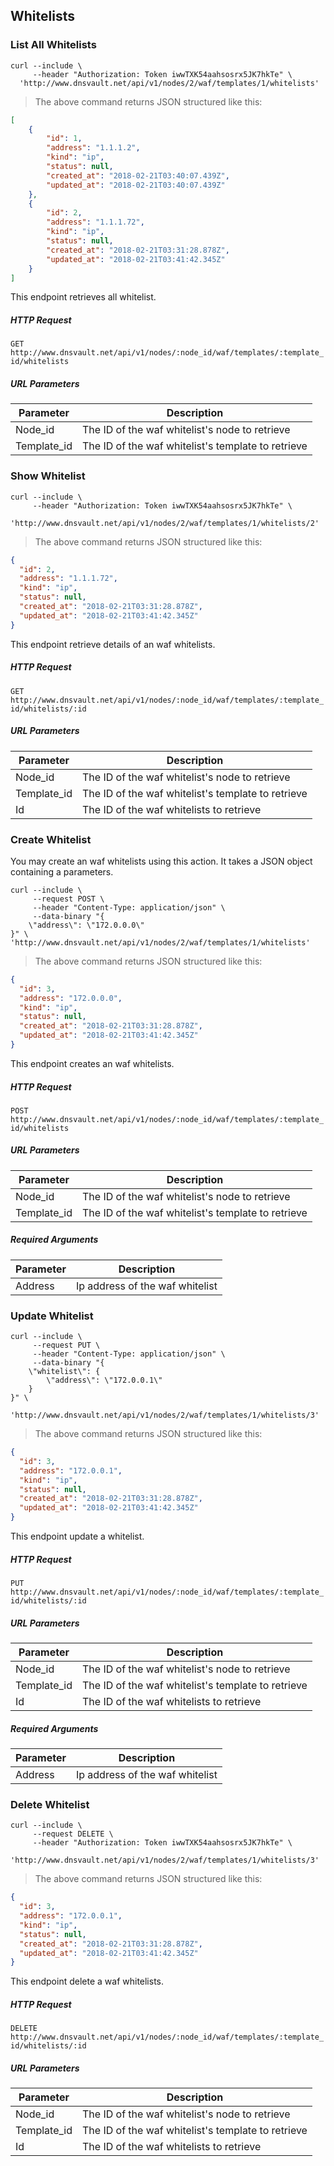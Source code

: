 ## Whitelists

### List All Whitelists


```shell
curl --include \
     --header "Authorization: Token iwwTXK54aahsosrx5JK7hkTe" \
  'http://www.dnsvault.net/api/v1/nodes/2/waf/templates/1/whitelists'
```

> The above command returns JSON structured like this:

```json
[
    {
        "id": 1,
        "address": "1.1.1.2",
        "kind": "ip",
        "status": null,
        "created_at": "2018-02-21T03:40:07.439Z",
        "updated_at": "2018-02-21T03:40:07.439Z"
    },
    {
        "id": 2,
        "address": "1.1.1.72",
        "kind": "ip",
        "status": null,
        "created_at": "2018-02-21T03:31:28.878Z",
        "updated_at": "2018-02-21T03:41:42.345Z"
    }
]
```

This endpoint retrieves all whitelist.

##### HTTP Request

`GET http://www.dnsvault.net/api/v1/nodes/:node_id/waf/templates/:template_id/whitelists`

##### URL Parameters

Parameter | Description
--------- | -----------
Node_id | The ID of the waf whitelist's node to retrieve
Template_id | The ID of the waf whitelist's template to retrieve


### Show Whitelist 


```shell
curl --include \
     --header "Authorization: Token iwwTXK54aahsosrx5JK7hkTe" \
  'http://www.dnsvault.net/api/v1/nodes/2/waf/templates/1/whitelists/2'
```

> The above command returns JSON structured like this:

```json
{
  "id": 2,
  "address": "1.1.1.72",
  "kind": "ip",
  "status": null,
  "created_at": "2018-02-21T03:31:28.878Z",
  "updated_at": "2018-02-21T03:41:42.345Z"
}
```

This endpoint retrieve details of an waf whitelists.

##### HTTP Request

`GET http://www.dnsvault.net/api/v1/nodes/:node_id/waf/templates/:template_id/whitelists/:id`

##### URL Parameters

Parameter | Description
--------- | -----------
Node_id | The ID of the waf whitelist's node to retrieve
Template_id | The ID of the waf whitelist's template to retrieve
Id | The ID of the waf whitelists to retrieve

### Create Whitelist

You may create an waf whitelists using this action. It takes a JSON object containing a parameters.

```shell
curl --include \
     --request POST \
     --header "Content-Type: application/json" \
     --data-binary "{
    \"address\": \"172.0.0.0\"
}" \
'http://www.dnsvault.net/api/v1/nodes/2/waf/templates/1/whitelists'
```

> The above command returns JSON structured like this:

```json
{
  "id": 3,
  "address": "172.0.0.0",
  "kind": "ip",
  "status": null,
  "created_at": "2018-02-21T03:31:28.878Z",
  "updated_at": "2018-02-21T03:41:42.345Z"
}
```

This endpoint creates an waf whitelists.

##### HTTP Request

`POST http://www.dnsvault.net/api/v1/nodes/:node_id/waf/templates/:template_id/whitelists`

##### URL Parameters

Parameter | Description
--------- | -----------
Node_id | The ID of the waf whitelist's node to retrieve
Template_id | The ID of the waf whitelist's template to retrieve

##### Required Arguments

Parameter | Description
--------- | -----------
Address | Ip address of the waf whitelist

### Update Whitelist

```shell
curl --include \
     --request PUT \
     --header "Content-Type: application/json" \
     --data-binary "{
    \"whitelist\": {
        \"address\": \"172.0.0.1\"
    }
}" \
  'http://www.dnsvault.net/api/v1/nodes/2/waf/templates/1/whitelists/3'
```


> The above command returns JSON structured like this:

```json
{
  "id": 3,
  "address": "172.0.0.1",
  "kind": "ip",
  "status": null,
  "created_at": "2018-02-21T03:31:28.878Z",
  "updated_at": "2018-02-21T03:41:42.345Z"
}
```

This endpoint update a whitelist.

##### HTTP Request

`PUT http://www.dnsvault.net/api/v1/nodes/:node_id/waf/templates/:template_id/whitelists/:id`

##### URL Parameters

Parameter | Description
--------- | -----------
Node_id | The ID of the waf whitelist's node to retrieve
Template_id | The ID of the waf whitelist's template to retrieve
Id | The ID of the waf whitelists to retrieve

##### Required Arguments

Parameter | Description
--------- | -----------
Address | Ip address of the waf whitelist

### Delete Whitelist

```shell
curl --include \
     --request DELETE \
     --header "Authorization: Token iwwTXK54aahsosrx5JK7hkTe" \
  'http://www.dnsvault.net/api/v1/nodes/2/waf/templates/1/whitelists/3'
```


> The above command returns JSON structured like this:

```json
{
  "id": 3,
  "address": "172.0.0.1",
  "kind": "ip",
  "status": null,
  "created_at": "2018-02-21T03:31:28.878Z",
  "updated_at": "2018-02-21T03:41:42.345Z"
}
```

This endpoint delete a waf whitelists.

##### HTTP Request

`DELETE http://www.dnsvault.net/api/v1/nodes/:node_id/waf/templates/:template_id/whitelists/:id`

##### URL Parameters

Parameter | Description
--------- | -----------
Node_id | The ID of the waf whitelist's node to retrieve
Template_id | The ID of the waf whitelist's template to retrieve
Id | The ID of the waf whitelists to retrieve
